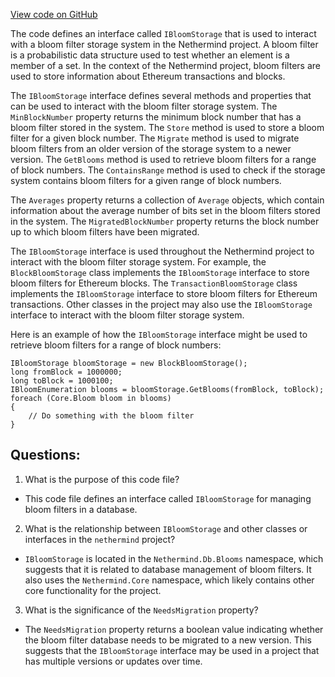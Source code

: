 [View code on GitHub](https://github.com/nethermindeth/nethermind/Nethermind.Db/Blooms/IBloomStorage.cs)

The code defines an interface called `IBloomStorage` that is used to interact with a bloom filter storage system in the Nethermind project. A bloom filter is a probabilistic data structure used to test whether an element is a member of a set. In the context of the Nethermind project, bloom filters are used to store information about Ethereum transactions and blocks.

The `IBloomStorage` interface defines several methods and properties that can be used to interact with the bloom filter storage system. The `MinBlockNumber` property returns the minimum block number that has a bloom filter stored in the system. The `Store` method is used to store a bloom filter for a given block number. The `Migrate` method is used to migrate bloom filters from an older version of the storage system to a newer version. The `GetBlooms` method is used to retrieve bloom filters for a range of block numbers. The `ContainsRange` method is used to check if the storage system contains bloom filters for a given range of block numbers.

The `Averages` property returns a collection of `Average` objects, which contain information about the average number of bits set in the bloom filters stored in the system. The `MigratedBlockNumber` property returns the block number up to which bloom filters have been migrated.

The `IBloomStorage` interface is used throughout the Nethermind project to interact with the bloom filter storage system. For example, the `BlockBloomStorage` class implements the `IBloomStorage` interface to store bloom filters for Ethereum blocks. The `TransactionBloomStorage` class implements the `IBloomStorage` interface to store bloom filters for Ethereum transactions. Other classes in the project may also use the `IBloomStorage` interface to interact with the bloom filter storage system.

Here is an example of how the `IBloomStorage` interface might be used to retrieve bloom filters for a range of block numbers:

```
IBloomStorage bloomStorage = new BlockBloomStorage();
long fromBlock = 1000000;
long toBlock = 1000100;
IBloomEnumeration blooms = bloomStorage.GetBlooms(fromBlock, toBlock);
foreach (Core.Bloom bloom in blooms)
{
    // Do something with the bloom filter
}
```
## Questions: 
 1. What is the purpose of this code file?
- This code file defines an interface called `IBloomStorage` for managing bloom filters in a database.

2. What is the relationship between `IBloomStorage` and other classes or interfaces in the `nethermind` project?
- `IBloomStorage` is located in the `Nethermind.Db.Blooms` namespace, which suggests that it is related to database management of bloom filters. It also uses the `Nethermind.Core` namespace, which likely contains other core functionality for the project.

3. What is the significance of the `NeedsMigration` property?
- The `NeedsMigration` property returns a boolean value indicating whether the bloom filter database needs to be migrated to a new version. This suggests that the `IBloomStorage` interface may be used in a project that has multiple versions or updates over time.